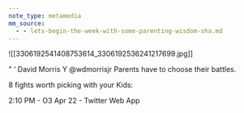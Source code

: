```yaml
---
note_type: metamedia
mm_source:
  - - lets-begin-the-week-with-some-parenting-wisdom-sha.md
---
```


![[3306192541408753614_3306192536241217699.jpg]]

" ‘ David Morris
Y @wdmorrisjr
Parents have to choose their
battles.

8 fights worth picking with your
Kids:

2:10 PM - O3 Apr 22 - Twitter Web App

